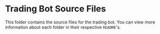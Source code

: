# Trading Bot Source Files

This folder contains the source files for the trading bot. You can view more information about each folder in their respective `README`'s.

